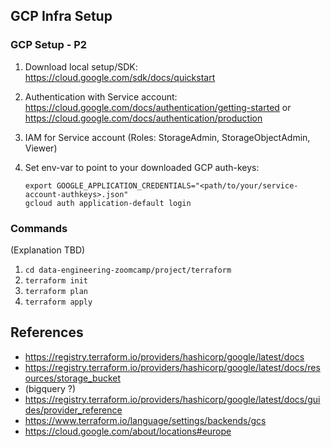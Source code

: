 ## GCP Infra Setup

### GCP Setup - P2
1. Download local setup/SDK: https://cloud.google.com/sdk/docs/quickstart

2. Authentication with Service account: https://cloud.google.com/docs/authentication/getting-started or https://cloud.google.com/docs/authentication/production

3. IAM for Service account (Roles: StorageAdmin, StorageObjectAdmin, Viewer)

4. Set env-var to point to your downloaded GCP auth-keys:
   ```
   export GOOGLE_APPLICATION_CREDENTIALS="<path/to/your/service-account-authkeys>.json"
   gcloud auth application-default login
   ```


### Commands

(Explanation TBD)

1. `cd data-engineering-zoomcamp/project/terraform`
2. `terraform init`
3. `terraform plan`
4. `terraform apply`


## References

* https://registry.terraform.io/providers/hashicorp/google/latest/docs
* https://registry.terraform.io/providers/hashicorp/google/latest/docs/resources/storage_bucket
* (bigquery ?)
* https://registry.terraform.io/providers/hashicorp/google/latest/docs/guides/provider_reference
* https://www.terraform.io/language/settings/backends/gcs
* https://cloud.google.com/about/locations#europe
